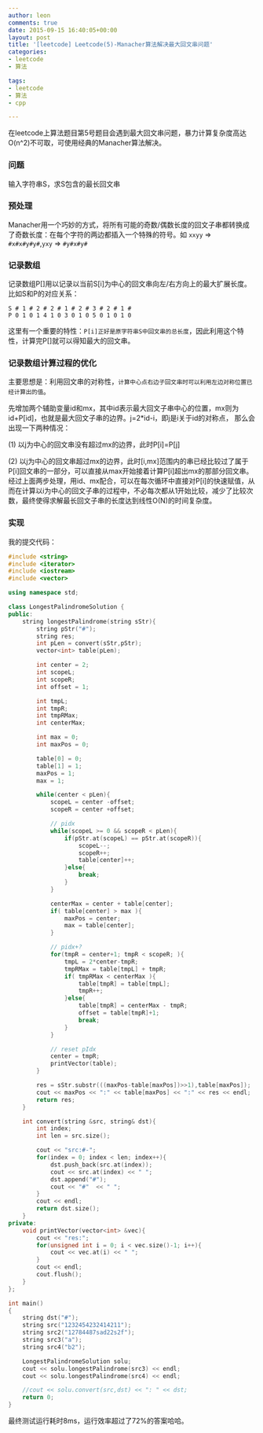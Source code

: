 ```yaml
---
author: leon
comments: true
date: 2015-09-15 16:40:05+00:00
layout: post
title: '[leetcode] Leetcode(5)-Manacher算法解决最大回文串问题' 
categories:
- leetcode
- 算法

tags:
- leetcode
- 算法
- cpp

---
```



在leetcode上算法题目第5号题目会遇到最大回文串问题，暴力计算复杂度高达O(n^2)不可取，可使用经典的Manacher算法解决。

### 问题

输入字符串S，求S包含的最长回文串

### 预处理

Manacher用一个巧妙的方式，将所有可能的奇数/偶数长度的回文子串都转换成了奇数长度：在每个字符的两边都插入一个特殊的符号。如 `xxyy` => `#x#x#y#y#`,`yxy` => `#y#x#y#`

### 记录数组

记录数组P[]用以记录以当前S[i]为中心的回文串向左/右方向上的最大扩展长度。比如S和P的对应关系：

```
S # 1 # 2 # 2 # 1 # 2 # 3 # 2 # 1 #
P 0 1 0 1 4 1 0 3 0 1 0 5 0 1 0 1 0
```
这里有一个重要的特性：`P[i]正好是原字符串S中回文串的总长度`，因此利用这个特性，计算完P[]就可以得知最大的回文串。

### 记录数组计算过程的优化

主要思想是：利用回文串的对称性，`计算中心点右边子回文串时可以利用左边对称位置已经计算出的值`。

先增加两个辅助变量id和mx，其中id表示最大回文子串中心的位置，mx则为id+P[id]，也就是最大回文子串的边界。j=2*id-i，即j是i关于id的对称点， 那么会出现一下两种情况：

(1) 以j为中心的回文串没有超过mx的边界，此时P[i]=P[j]

(2) 以j为中心的回文串超过mx的边界，此时[i,mx]范围内的串已经比较过了属于P[i]回文串的一部分，可以直接从max开始接着计算P[i]超出mx的那部分回文串。
经过上面两步处理，用id、mx配合，可以在每次循环中直接对P[i]的快速赋值，从而在计算以i为中心的回文子串的过程中，不必每次都从1开始比较，减少了比较次数，最终使得求解最长回文子串的长度达到线性O(N)的时间复杂度。

### 实现

我的提交代码：

```cpp
#include <string>
#include <iterator>
#include <iostream>
#include <vector>

using namespace std;

class LongestPalindromeSolution {
public:
    string longestPalindrome(string sStr){
        string pStr("#");
        string res;
        int pLen = convert(sStr,pStr);
        vector<int> table(pLen);

        int center = 2;
        int scopeL;
        int scopeR;
        int offset = 1;

        int tmpL;
        int tmpR;
        int tmpRMax;
        int centerMax;

        int max = 0;
        int maxPos = 0;

        table[0] = 0;
        table[1] = 1;
        maxPos = 1;
        max = 1;

        while(center < pLen){
            scopeL = center -offset;
            scopeR = center +offset;

            // pidx
            while(scopeL >= 0 && scopeR < pLen){
                if(pStr.at(scopeL) == pStr.at(scopeR)){
                    scopeL--;
                    scopeR++;
                    table[center]++;
                }else{
                    break;
                }
            }

            centerMax = center + table[center];
            if( table[center] > max ){
                maxPos = center;
                max = table[center];
            }

            // pidx+?
            for(tmpR = center+1; tmpR < scopeR; ){
                tmpL = 2*center-tmpR;
                tmpRMax = table[tmpL] + tmpR;
                if( tmpRMax < centerMax ){
                    table[tmpR] = table[tmpL];
                    tmpR++;
                }else{
                    table[tmpR] = centerMax - tmpR;
                    offset = table[tmpR]+1;
                    break;
                }
            }

            // reset pIdx
            center = tmpR;
            printVector(table);
        }

        res = sStr.substr(((maxPos-table[maxPos])>>1),table[maxPos]);
        cout << maxPos << ":" << table[maxPos] << ":" << res << endl;
        return res;
    }

    int convert(string &src, string& dst){
        int index;
        int len = src.size();

        cout << "src:#-";
        for(index = 0; index < len; index++){
            dst.push_back(src.at(index));
            cout << src.at(index) << " ";
            dst.append("#");
            cout << "#"  << " ";
        }
        cout << endl;
        return dst.size();
    }
private:
    void printVector(vector<int> &vec){
        cout << "res:";
        for(unsigned int i = 0; i < vec.size()-1; i++){
            cout << vec.at(i) << " ";
        }
        cout << endl;
        cout.flush();
    }
};

int main()
{
    string dst("#");
    string src("1232454232414211");
    string src2("12784487sad22s2f");
    string src3("a");
    string src4("b2");

    LongestPalindromeSolution solu;
    cout << solu.longestPalindrome(src3) << endl;
    cout << solu.longestPalindrome(src4) << endl;

    //cout << solu.convert(src,dst) << ": " << dst;
    return 0;
}

```

最终测试运行耗时8ms，运行效率超过了72%的答案哈哈。
